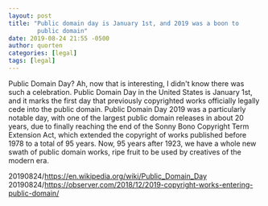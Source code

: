 ```yaml
---
layout: post
title: "Public domain day is January 1st, and 2019 was a boon to
        public domain"
date: 2019-08-24 21:55 -0500
author: quorten
categories: [legal]
tags: [legal]
---
```


Public Domain Day?  Ah, now that is interesting, I didn't know there
was such a celebration.  Public Domain Day in the United States is
January 1st, and it marks the first day that previously copyrighted
works officially legally cede into the public domain.  Public Domain
Day 2019 was a particularly notable day, with one of the largest
public domain releases in about 20 years, due to finally reaching the
end of the Sonny Bono Copyright Term Extension Act, which extended the
copyright of works published before 1978 to a total of 95 years.  Now,
95 years after 1923, we have a whole new swath of public domain works,
ripe fruit to be used by creatives of the modern era.

20190824/https://en.wikipedia.org/wiki/Public_Domain_Day  
20190824/https://observer.com/2018/12/2019-copyright-works-entering-public-domain/
